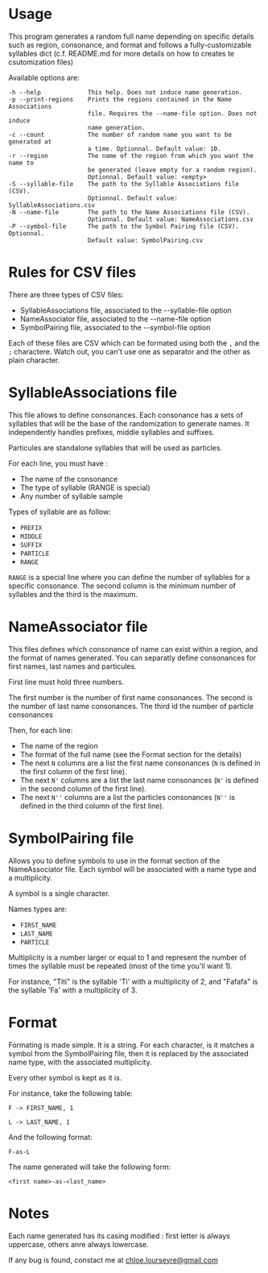 # Usage
This program generates a random full name depending on specific details such as region, consonance, and format and follows a fully-customizable syllables dict (c.f. README.md for more details on how to creates te csutomization files)

Available options are:

    -h --help             This help. Does not induce name generation.
    -p --print-regions    Prints the regions contained in the Name Associations
                          file. Requires the --name-file option. Does not induce
                          name generation.
    -c --count            The number of random name you want to be generated at
                          a time. Optionnal. Default value: 10.
    -r --region           The name of the region from which you want the name to
                          be generated (leave empty for a random region).
                          Optionnal. Default value: <empty>
    -S --syllable-file    The path to the Syllable Associations file (CSV).
                          Optionnal. Default value: SyllableAssociations.csv
    -N --name-file        The path to the Name Associations file (CSV).
                          Optionnal. Default value: NameAssociations.csv
    -P --symbol-file      The path to the Symbol Pairing file (CSV). Optionnal.
                          Default value: SymbolPairing.csv


# Rules for CSV files
There are three types of CSV files:
- SyllableAssociations file, associated to the --syllable-file option
- NameAssociator file, associated to the --name-file option
- SymbolPairing file, associated to the --symbol-file option

Each of these files are CSV which can be formated using both the `,` and the `;` charactere. Watch out, you can't use one as separator and the other as plain character.

    
# SyllableAssociations file
This file allows to define consonances. Each consonance has a sets of syllables that will be the base of the randomization to generate names. It independently handles prefixes, middle syllables and suffixes.

Particules are standalone syllables that will be used as particles.

For each line, you must have :
- The name of the consonance
- The type of syllable (RANGE is special)
- Any number of syllable sample

Types of syllable are as follow:
- `PREFIX`
- `MIDDLE`
- `SUFFIX`
- `PARTICLE`
- `RANGE`

`RANGE` is a special line where you can define the number of syllables for a specific consonance. The second column is the minimum number of syllables and the third is the maximum.

    
# NameAssociator file
This files defines which consonance of name can exist within a region, and the format of names generated. You can separatly define consonances for first names, last names and particules.

First line must hold three numbers.

The first number is the number of first name consonances. The second is the number of last name consonances. The third id the number of particle consonances

Then, for each line:
- The name of the region
- The format of the full name (see the Format section for the details)
- The next `N` columns are a list the first name consonances (`N` is defined in the first column of the first line).
- The next `N'` columns are a list the last name consonances (`N'` is defined in the second column of the first line).
- The next `N''` columns are a list the particles consonances (`N''` is defined in the third column of the first line).


# SymbolPairing file
Allows you to define symbols to use in the format section of the NameAssociator file. Each symbol will be associated with a name type and a multiplicity.

A symbol is a single character.

Names types are:
- `FIRST_NAME`
- `LAST_NAME`
- `PARTICLE`

Multiplicity is a number larger or equal to 1 and represent the number of times the syllable must be repeated (most of the time you'll want 1).

For instance, "Titi" is the syllable 'Ti' with a multiplicity of 2, and "Fafafa" is the syllable 'Fa' with a multiplicity of 3.


# Format
Formating is made simple. It is a string. For each character, is it matches a symbol from the SymbolPairing file, then it is replaced by the associated name type, with the associated multiplicity.

Every other symbol is kept as it is.

For instance, take the following table:

`F -> FIRST_NAME, 1`

`L -> LAST_NAME, 1`

And the following format:

 `F-as-L`

The name generated will take the following form:

`<first name>-as-<last_name>`

    
# Notes
Each name generated has its casing modified : first letter is always uppercase, others anre always lowercase.

If any bug is found, constact me at chloe.lourseyre@gmail.com
